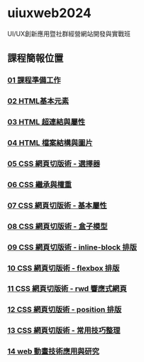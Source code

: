 # uiuxweb2024
UI/UX創新應用暨社群經營網站開發與實戰班

## 課程簡報位置
### [01 課程準備工作](https://docs.google.com/presentation/d/1qi6BIryrijZwb5rsmDNXe1wPwU6RgAbMoh8H0vHeOtw/edit?usp=sharing)
### [02 HTML基本元素](https://docs.google.com/presentation/d/124ZzSSEUAaQJzl40BGlcceGvu90By2vahT5jaAybED0/edit?usp=sharing)
### [03 HTML 超連結與屬性](https://docs.google.com/presentation/d/1E6tkPBs7Wx0QIeFHlD9n0XAcjfeDPPY0AqcFWNGCURQ/edit?usp=sharing)
### [04 HTML 檔案結構與圖片](https://docs.google.com/presentation/d/1AdL0VKY1Syh81mNA0iuNSjD5hbigyw9skjr4Q7Mftxs/edit?usp=sharing)
### [05 CSS 網頁切版術 - 選擇器](https://docs.google.com/presentation/d/1xHWgssroxasDWEu5IvyqpwmQ3oDM153igYBab1ktnzc/edit?usp=sharing)
### [06 CSS 繼承與權重](https://docs.google.com/presentation/d/1BEGyE3e-xmuO8xZAYrhJEeUWkUVBX1PuR0Hg4oSHMO4/edit?usp=sharing)
### [07 CSS 網頁切版術 - 基本屬性](https://docs.google.com/presentation/d/1PaH9Dwj0kTFobL-S83l2x1AtwOiZoPrWfZC60f_NUgs/edit?usp=sharing)
### [08 CSS 網頁切版術 - 盒子模型](https://docs.google.com/presentation/d/1NStmXqBH5rLU-85vBdfoSZQP-AaLWyTbs7EXwhftf2M/edit?usp=sharing)
### [09 CSS 網頁切版術 - inline-block 排版](https://docs.google.com/presentation/d/1P95_hBKRUEYYAdCCTdUOKSMYx3qKKwJQnSIJXDn_7yA/edit?usp=sharing)
### [10 CSS 網頁切版術 - flexbox 排版](https://docs.google.com/presentation/d/1rDbJ0BbgMVTWXUtiBYpLirLE27dNROVuNxmHPn_OcOw/edit?usp=sharing)
### [11 CSS 網頁切版術 - rwd 響應式網頁](https://docs.google.com/presentation/d/1K2791FHGLZXd2gbDKJCDANX0KltR4ZTm0yHS3lu5Q1I/edit?usp=sharing)
### [12 CSS 網頁切版術 - position 排版](https://docs.google.com/presentation/d/1y4eGj7x37aA-QePayDt5FnvkcWu3z_uMv2KAybVFGXU/edit?usp=sharing)
### [13 CSS 網頁切版術 - 常用技巧整理](https://docs.google.com/presentation/d/1Ylnq5hUXvmQTGg8VttfwoZLx0SZzcPUm1dBdJuMyMWg/edit?usp=sharing)
### [14 web 動畫技術應用與研究](https://docs.google.com/presentation/d/1sh851jgAk4PxVCUCJtvMtO67PMg4dY42MKlvmk3i-fk/edit?usp=sharing)

